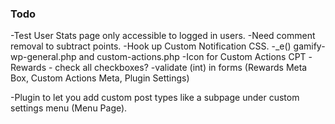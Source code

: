 ### Todo

-Test User Stats page only accessible to logged in users.
-Need comment removal to subtract points.
-Hook up Custom Notification CSS.
-_e() gamify-wp-general.php and custom-actions.php
-Icon for Custom Actions CPT
-Rewards - check all checkboxes?
-validate (int) in forms (Rewards Meta Box, Custom Actions Meta, Plugin Settings)


-Plugin to let you add custom post types like a subpage under custom settings menu (Menu Page).
